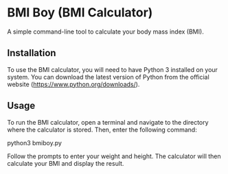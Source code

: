 # BMI Boy (BMI Calculator)

A simple command-line tool to calculate your body mass index (BMI).

## Installation

To use the BMI calculator, you will need to have Python 3 installed on your system. You can download the latest version of Python from the official website (https://www.python.org/downloads/).

## Usage

To run the BMI calculator, open a terminal and navigate to the directory where the calculator is stored. Then, enter the following command:

python3 bmiboy.py

Follow the prompts to enter your weight and height. The calculator will then calculate your BMI and display the result.
